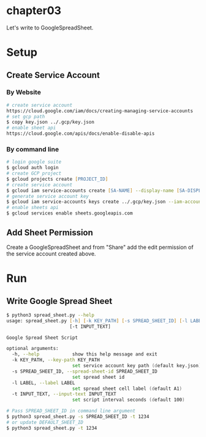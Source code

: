 # chapter03
Let's write to GoogleSpreadSheet.

# Setup
## Create Service Account
### By Website
```zsh
# create service account
https://cloud.google.com/iam/docs/creating-managing-service-accounts
# set gcp path
$ copy key.json ../.gcp/key.json
# enable sheet api
https://cloud.google.com/apis/docs/enable-disable-apis
```

### By command line
```zsh
# login google suite
$ gcloud auth login
# create GCP project
$ gcloud projects create [PROJECT_ID]
# create service account
$ gcloud iam service-accounts create [SA-NAME] --display-name [SA-DISPLAY-NAME]
# generate service account key
$ gcloud iam service-accounts keys create ../.gcp/key.json --iam-account [SA-NAME]@[PROJECT-ID].iam.gserviceaccount.com
# enable sheets api
$ gcloud services enable sheets.googleapis.com
```

## Add Sheet Permission
Create a GoogleSpreadSheet and from "Share" add the edit permission of the service account created above.

# Run
## Write Google Spread Sheet
```zsh
$ python3 spread_sheet.py --help
usage: spread_sheet.py [-h] [-k KEY_PATH] [-s SPREAD_SHEET_ID] [-l LABEL]
                       [-t INPUT_TEXT]

Google Spread Sheet Script

optional arguments:
  -h, --help            show this help message and exit
  -k KEY_PATH, --key-path KEY_PATH
                        set service account key path (default key.json)
  -s SPREAD_SHEET_ID, --spread-sheet-id SPREAD_SHEET_ID
                        set spread sheet id
  -l LABEL, --label LABEL
                        set spread sheet cell label (default A1)
  -t INPUT_TEXT, --input-text INPUT_TEXT
                        set script interval seconds (default 100)

# Pass SPREAD_SHEET_ID in command line argument
$ python3 spread_sheet.py -s SPREAD_SHEET_ID -t 1234
# or update DEFAULT_SHEET_ID
$ python3 spread_sheet.py -t 1234
```